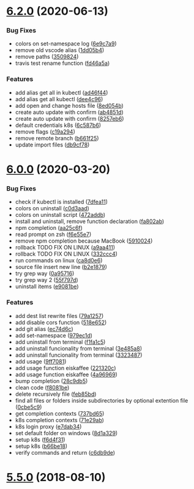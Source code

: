 # [6.2.0](https://github.com/brunomacedo/.eiskaffee/compare/v6.0.0...v6.2.0) (2020-06-13)


### Bug Fixes

* colors on set-namespace log ([6e9c7a9](https://github.com/brunomacedo/.eiskaffee/commit/6e9c7a972670351c4bf7ecedfff53c8168c225ea))
* remove old vscode alias ([1dd05b4](https://github.com/brunomacedo/.eiskaffee/commit/1dd05b478446c2c5b138c0bf732078938d0b3d32))
* remove paths ([3509824](https://github.com/brunomacedo/.eiskaffee/commit/350982433f2e4f81441edf6214c2ef5062719356))
* travis test rename function ([fd46a5a](https://github.com/brunomacedo/.eiskaffee/commit/fd46a5abbe34aea64c05a674c43f2dff3e761ade))


### Features

* add alias get all in kubectl ([ad46f44](https://github.com/brunomacedo/.eiskaffee/commit/ad46f443b936149516d5211fded3ca05ce14ca11))
* add alias get all kubectl ([dee4c96](https://github.com/brunomacedo/.eiskaffee/commit/dee4c965435133a8c3ed82f668fc477b1acc8f81))
* add open and change hosts file ([8ed054b](https://github.com/brunomacedo/.eiskaffee/commit/8ed054b2e81192366a90c9c2c6657bc000ae8059))
* create auto update with confirm ([ab4851d](https://github.com/brunomacedo/.eiskaffee/commit/ab4851d0357cd3c08d60bb0f7ddbb744e5d5984e))
* create auto update with confirm ([8257eb6](https://github.com/brunomacedo/.eiskaffee/commit/8257eb60ed8abb051d8b0b095b683738a6be9f2c))
* default credentials k8s ([6c587b6](https://github.com/brunomacedo/.eiskaffee/commit/6c587b60387df4107519ffac3507eb9792c6b020))
* remove flags ([c19a294](https://github.com/brunomacedo/.eiskaffee/commit/c19a294faff4821ad543d8984c689af6f3ebad01))
* remove remote branch ([b661f25](https://github.com/brunomacedo/.eiskaffee/commit/b661f2573e33656afb6d9117dbdaa392ababeab8))
* update import files ([db9cf78](https://github.com/brunomacedo/.eiskaffee/commit/db9cf78bc51b3cd6dbf041d1ef22fe173265705e))



# [6.0.0](https://github.com/brunomacedo/.eiskaffee/compare/v5.5.0...v6.0.0) (2020-03-20)


### Bug Fixes

* check if kubectl is installed ([7dfea11](https://github.com/brunomacedo/.eiskaffee/commit/7dfea1111a686260a3705d2a57f990aa466ccfb4))
* colors on uninstall ([c0d3aad](https://github.com/brunomacedo/.eiskaffee/commit/c0d3aad0fca59b96205ef8b97330ebedd486815b))
* colors on uninstall script ([472addb](https://github.com/brunomacedo/.eiskaffee/commit/472addb043bf4b65e220a56c12c5f13edb82c080))
* install and uninstall, remove function declaration ([fa802ab](https://github.com/brunomacedo/.eiskaffee/commit/fa802abd35e15f4b7ffe3ec40920982f55d2e549))
* npm completion ([aa25c6f](https://github.com/brunomacedo/.eiskaffee/commit/aa25c6f37a4ba75a0aeceab6a248104b974d1fcb))
* read prompt on zsh ([f6e55e7](https://github.com/brunomacedo/.eiskaffee/commit/f6e55e772ab91831f9799ea3fd000b7881fd0bc5))
* remove npm completion because MacBook ([5910024](https://github.com/brunomacedo/.eiskaffee/commit/591002480c03d53d540812c3270584f88db33e86))
* rollback TODO FIX ON LINUX ([a9aa411](https://github.com/brunomacedo/.eiskaffee/commit/a9aa411598d1dc73f181410ee3640057a84a87d1))
* rollback TODO FIX ON LINUX ([332ccc4](https://github.com/brunomacedo/.eiskaffee/commit/332ccc4a305923bb1e24f31ddee2084d58c85ac5))
* run commands on linux ([ca8d0e6](https://github.com/brunomacedo/.eiskaffee/commit/ca8d0e6e3dde0146a7ed81ffb96ce97872f8181e))
* source file insert new line ([b2e1879](https://github.com/brunomacedo/.eiskaffee/commit/b2e187928f08aa06a134684738c816621dcc5476))
* try grep way ([0a95716](https://github.com/brunomacedo/.eiskaffee/commit/0a95716453dbad6ce6b41f04a64face2f31f6ba3))
* try grep way 2 ([55f797d](https://github.com/brunomacedo/.eiskaffee/commit/55f797d222c2ec85a0651a0bcc3810cfc5287032))
* uninstall items ([e9081be](https://github.com/brunomacedo/.eiskaffee/commit/e9081bef7b80634e3f25e1705d0a2afe0d0aef2c))


### Features

* add dest list rewrite files ([79a1257](https://github.com/brunomacedo/.eiskaffee/commit/79a1257ee773b9af9dd7bee657977fd1b9a456d2))
* add disable cors function ([518e652](https://github.com/brunomacedo/.eiskaffee/commit/518e6528d1bdfc8751a4db8ce8dad68e102c9724))
* add git alias ([ec74d6c](https://github.com/brunomacedo/.eiskaffee/commit/ec74d6c4430112347ad4bdd162319c3ca4f87ae2))
* add set-namespace ([979ec1d](https://github.com/brunomacedo/.eiskaffee/commit/979ec1da259280affc8ea5923ff25c10ddcb2d06))
* add uninstall from terminal ([f1fa1c5](https://github.com/brunomacedo/.eiskaffee/commit/f1fa1c5915e520de8ff58eaa8acff6718553e850))
* add uninstall funcionality from terminal ([3e485a8](https://github.com/brunomacedo/.eiskaffee/commit/3e485a88901109dc8030b1d8a014f1af5fa7a2e6))
* add uninstall funcionality from terminal ([3323487](https://github.com/brunomacedo/.eiskaffee/commit/33234875b9fa9940ee8a200bac632b26235479f9))
* add usage ([9ff7081](https://github.com/brunomacedo/.eiskaffee/commit/9ff70812f8b6d34432cca0cb4a07bbe8cb3e69b3))
* add usage function eiskaffee ([221320c](https://github.com/brunomacedo/.eiskaffee/commit/221320c26e528e75fa8e7e2319643894a7beaf4c))
* add usage function eiskaffee ([4a96969](https://github.com/brunomacedo/.eiskaffee/commit/4a96969db976d6a39e2774bfb6f78080681cc613))
* bump completion ([28c9db5](https://github.com/brunomacedo/.eiskaffee/commit/28c9db507efc25054f7f75300b8771faa8b5b781))
* clean code ([f8081be](https://github.com/brunomacedo/.eiskaffee/commit/f8081be1e1646429c58dc12fcd12d8b80b0bda02))
* delete recursively file ([feb85bd](https://github.com/brunomacedo/.eiskaffee/commit/feb85bd8b1218a0d3145133562d63f43af89d7cb))
* find all files or folders inside subdirectories by optional extention file ([0cbe5c9](https://github.com/brunomacedo/.eiskaffee/commit/0cbe5c9cc9acebd0115af7b03e21cdda144ebc33))
* get completion contexts ([737bd65](https://github.com/brunomacedo/.eiskaffee/commit/737bd65c0388370ab9d0cdb74657734d94469827))
* k8s completion contexts ([71e29ab](https://github.com/brunomacedo/.eiskaffee/commit/71e29abf5e4b5a12077fab43be241cf9a790e0fc))
* k8s login proxy ([e7dab34](https://github.com/brunomacedo/.eiskaffee/commit/e7dab3443a6909744d83f02855809b2615422e49))
* set default folder on windows ([8d1a329](https://github.com/brunomacedo/.eiskaffee/commit/8d1a329b5cf8e1d2826d21d3c485cf48e979350b))
* setup k8s ([f6d4f31](https://github.com/brunomacedo/.eiskaffee/commit/f6d4f31637ae9e4a988738fb4d64eab8e1e52d1a))
* setup k8s ([b66be18](https://github.com/brunomacedo/.eiskaffee/commit/b66be181a573fe95cf23e6779c67777c02336fda))
* verify commands and return ([c6db9de](https://github.com/brunomacedo/.eiskaffee/commit/c6db9deba92d34ff190535485a846543b5f4f911))



# [5.5.0](https://github.com/brunomacedo/.eiskaffee/compare/v5.4.3...v5.5.0) (2018-08-10)
